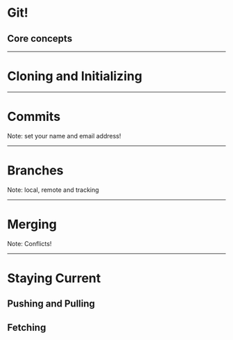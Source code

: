 # Git!

## Core concepts

---

# Cloning and Initializing

---

# Commits

Note: set your name and email address!

---

# Branches

Note: local, remote and tracking

---

# Merging

Note: Conflicts!

---

# Staying Current

## Pushing and Pulling

## Fetching
